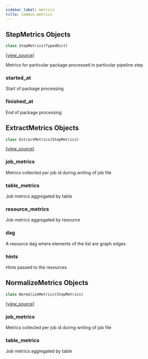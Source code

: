 ```yaml
---
sidebar_label: metrics
title: common.metrics
---
```


## StepMetrics Objects

```python
class StepMetrics(TypedDict)
```

[[view_source]](https://github.com/dlt-hub/dlt/blob/f0690715274590fc4cacf1165e3661aaa7af1c15/dlt/common/metrics.py#L25)

Metrics for particular package processed in particular pipeline step

### started\_at

Start of package processing

### finished\_at

End of package processing

## ExtractMetrics Objects

```python
class ExtractMetrics(StepMetrics)
```

[[view_source]](https://github.com/dlt-hub/dlt/blob/f0690715274590fc4cacf1165e3661aaa7af1c15/dlt/common/metrics.py#L39)

### job\_metrics

Metrics collected per job id during writing of job file

### table\_metrics

Job metrics aggregated by table

### resource\_metrics

Job metrics aggregated by resource

### dag

A resource dag where elements of the list are graph edges

### hints

Hints passed to the resources

## NormalizeMetrics Objects

```python
class NormalizeMetrics(StepMetrics)
```

[[view_source]](https://github.com/dlt-hub/dlt/blob/f0690715274590fc4cacf1165e3661aaa7af1c15/dlt/common/metrics.py#L53)

### job\_metrics

Metrics collected per job id during writing of job file

### table\_metrics

Job metrics aggregated by table

